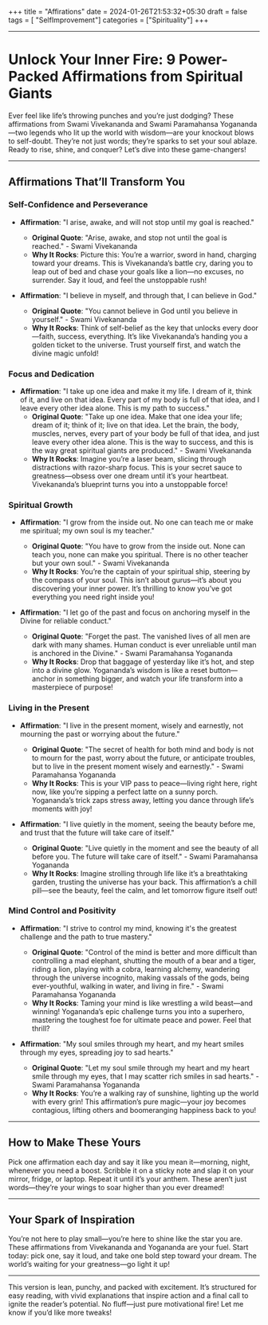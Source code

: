 +++
title = "Affirations"
date = 2024-01-26T21:53:32+05:30
draft = false
tags = [ "SelfImprovement"]
categories = ["Spirituality"]
+++




---

# **Unlock Your Inner Fire: 9 Power-Packed Affirmations from Spiritual Giants**

Ever feel like life’s throwing punches and you’re just dodging? These affirmations from Swami Vivekananda and Swami Paramahansa Yogananda—two legends who lit up the world with wisdom—are your knockout blows to self-doubt. They’re not just words; they’re sparks to set your soul ablaze. Ready to rise, shine, and conquer? Let’s dive into these game-changers!

---

## **Affirmations That’ll Transform You**

### **Self-Confidence and Perseverance**  
- **Affirmation**: "I arise, awake, and will not stop until my goal is reached."  
  - **Original Quote**: "Arise, awake, and stop not until the goal is reached." - Swami Vivekananda  
  - **Why It Rocks**: Picture this: You’re a warrior, sword in hand, charging toward your dreams. This is Vivekananda’s battle cry, daring you to leap out of bed and chase your goals like a lion—no excuses, no surrender. Say it loud, and feel the unstoppable rush!

- **Affirmation**: "I believe in myself, and through that, I can believe in God."  
  - **Original Quote**: "You cannot believe in God until you believe in yourself." - Swami Vivekananda  
  - **Why It Rocks**: Think of self-belief as the key that unlocks every door—faith, success, everything. It’s like Vivekananda’s handing you a golden ticket to the universe. Trust yourself first, and watch the divine magic unfold!

### **Focus and Dedication**  
- **Affirmation**: "I take up one idea and make it my life. I dream of it, think of it, and live on that idea. Every part of my body is full of that idea, and I leave every other idea alone. This is my path to success."  
  - **Original Quote**: "Take up one idea. Make that one idea your life; dream of it; think of it; live on that idea. Let the brain, the body, muscles, nerves, every part of your body be full of that idea, and just leave every other idea alone. This is the way to success, and this is the way great spiritual giants are produced." - Swami Vivekananda  
  - **Why It Rocks**: Imagine you’re a laser beam, slicing through distractions with razor-sharp focus. This is your secret sauce to greatness—obsess over one dream until it’s your heartbeat. Vivekananda’s blueprint turns you into a unstoppable force!

### **Spiritual Growth**  
- **Affirmation**: "I grow from the inside out. No one can teach me or make me spiritual; my own soul is my teacher."  
  - **Original Quote**: "You have to grow from the inside out. None can teach you, none can make you spiritual. There is no other teacher but your own soul." - Swami Vivekananda  
  - **Why It Rocks**: You’re the captain of your spiritual ship, steering by the compass of your soul. This isn’t about gurus—it’s about you discovering your inner power. It’s thrilling to know you’ve got everything you need right inside you!

- **Affirmation**: "I let go of the past and focus on anchoring myself in the Divine for reliable conduct."  
  - **Original Quote**: "Forget the past. The vanished lives of all men are dark with many shames. Human conduct is ever unreliable until man is anchored in the Divine." - Swami Paramahansa Yogananda  
  - **Why It Rocks**: Drop that baggage of yesterday like it’s hot, and step into a divine glow. Yogananda’s wisdom is like a reset button—anchor in something bigger, and watch your life transform into a masterpiece of purpose!

### **Living in the Present**  
- **Affirmation**: "I live in the present moment, wisely and earnestly, not mourning the past or worrying about the future."  
  - **Original Quote**: "The secret of health for both mind and body is not to mourn for the past, worry about the future, or anticipate troubles, but to live in the present moment wisely and earnestly." - Swami Paramahansa Yogananda  
  - **Why It Rocks**: This is your VIP pass to peace—living right here, right now, like you’re sipping a perfect latte on a sunny porch. Yogananda’s trick zaps stress away, letting you dance through life’s moments with joy!

- **Affirmation**: "I live quietly in the moment, seeing the beauty before me, and trust that the future will take care of itself."  
  - **Original Quote**: "Live quietly in the moment and see the beauty of all before you. The future will take care of itself." - Swami Paramahansa Yogananda  
  - **Why It Rocks**: Imagine strolling through life like it’s a breathtaking garden, trusting the universe has your back. This affirmation’s a chill pill—see the beauty, feel the calm, and let tomorrow figure itself out!

### **Mind Control and Positivity**  
- **Affirmation**: "I strive to control my mind, knowing it's the greatest challenge and the path to true mastery."  
  - **Original Quote**: "Control of the mind is better and more difficult than controlling a mad elephant, shutting the mouth of a bear and a tiger, riding a lion, playing with a cobra, learning alchemy, wandering through the universe incognito, making vassals of the gods, being ever-youthful, walking in water, and living in fire." - Swami Paramahansa Yogananda  
  - **Why It Rocks**: Taming your mind is like wrestling a wild beast—and winning! Yogananda’s epic challenge turns you into a superhero, mastering the toughest foe for ultimate peace and power. Feel that thrill?

- **Affirmation**: "My soul smiles through my heart, and my heart smiles through my eyes, spreading joy to sad hearts."  
  - **Original Quote**: "Let my soul smile through my heart and my heart smile through my eyes, that I may scatter rich smiles in sad hearts." - Swami Paramahansa Yogananda  
  - **Why It Rocks**: You’re a walking ray of sunshine, lighting up the world with every grin! This affirmation’s pure magic—your joy becomes contagious, lifting others and boomeranging happiness back to you!

---

## **How to Make These Yours**
Pick one affirmation each day and say it like you mean it—morning, night, whenever you need a boost. Scribble it on a sticky note and slap it on your mirror, fridge, or laptop. Repeat it until it’s your anthem. These aren’t just words—they’re your wings to soar higher than you ever dreamed!

---

## **Your Spark of Inspiration**
You’re not here to play small—you’re here to shine like the star you are. These affirmations from Vivekananda and Yogananda are your fuel. Start today: pick one, say it loud, and take one bold step toward your dream. The world’s waiting for your greatness—go light it up!

--- 

This version is lean, punchy, and packed with excitement. It’s structured for easy reading, with vivid explanations that inspire action and a final call to ignite the reader’s potential. No fluff—just pure motivational fire! Let me know if you’d like more tweaks!